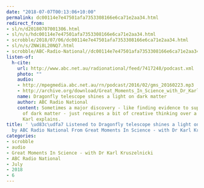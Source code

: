 ```yaml
---
date: "2018-07-07T00:13:06+10:00"
permalink: dc00114e7e47501afa7353308166e6ca71e2aa34.html
redirect_from:
- sl/n/d20180707001306.html
- sl/n/s/hdc00114e7e47501afa7353308166e6ca71e2aa34.html
- scrobble/2018/07/06/dc00114e7e47501afa7353308166e6ca71e2aa34.html
- sl/n/s/ZNWi8L20NQ7.html
- scrobble/ABC-Radio-National//dc00114e7e47501afa7353308166e6ca71e2aa34.html
listen-of:
  h-cite:
    url: http://www.abc.net.au/radionational/feed/7417248/podcast.xml
    photo: ""
    audio:
    - http://mpegmedia.abc.net.au/rn/podcast/2016/02/gms_20160223.mp3
    - http://archive.org/download/Great_Moments_In_Science_with_Dr_Karl_Kruszelnicki-Podcast-by-ABC_Radio_National/Dragonfly_telescope_shines_a_light_on_dark_matter.mp3
    name: Dragonfly telescope shines a light on dark matter
    author: ABC Radio National
    content: Sometimes a major discovery - like finding evidence to support the theory
      of dark matter - just requires a bit of creative thinking over a curry, as Dr
      Karl explains.
title: ' \ud83c\udfa7 Listened to Dragonfly telescope shines a light on dark matter
  by ABC Radio National From Great Moments In Science - with Dr Karl Kruszelnicki'
categories:
- scrobble
- audio
- Great Moments In Science - with Dr Karl Kruszelnicki
- ABC Radio National
- July
- 2018
- 6
---
```

